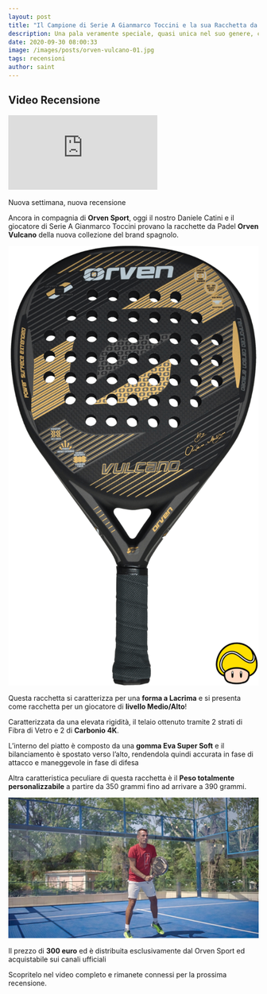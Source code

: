 ```yaml
---
layout: post
title: "Il Campione di Serie A Gianmarco Toccini e la sua Racchetta da Padel: Orven Vulcano"
description: Una pala veramente speciale, quasi unica nel suo genere, che permette la personalizzazione del peso in base alle esigenze del giocatore.
date: 2020-09-30 08:00:33
image: /images/posts/orven-vulcano-01.jpg
tags: recensioni
author: saint
---
```


## Video Recensione

<p><iframe src="https://www.youtube.com/embed/keJPpDmpenE" frameborder="0" allowfullscreen></iframe></p>

Nuova settimana, nuova recensione

Ancora in compagnia di **Orven Sport**, oggi il nostro Daniele Catini e il giocatore di Serie A Gianmarco Toccini provano la racchette da Padel **Orven Vulcano** della nuova collezione del brand spagnolo.

![Orven Sport Vulcano racchetta pala padel paddle consigli goccia carbonio 2020](/images/posts/orven-vulcano-fronte-padelup.png)

Questa racchetta si caratterizza per una **forma a Lacrima** e si presenta come racchetta per un giocatore di **livello Medio/Alto**!

Caratterizzata da una elevata rigidità, il telaio ottenuto tramite 2 strati di Fibra di Vetro e 2 di **Carbonio 4K**.

L’interno del piatto è composto da una **gomma Eva Super Soft** e il bilanciamento è spostato verso l’alto, rendendola quindi accurata in fase di attacco e maneggevole in fase di difesa 

Altra caratteristica peculiare di questa racchetta è il **Peso totalmente personalizzabile** a partire da 350 grammi fino ad arrivare a 390 grammi.

![Orven Sport Vulcano racchetta pala padel paddle consigli goccia carbonio 2020](/images/posts/orven-vulcano-02.jpg)

Il prezzo di **300 euro** ed è distribuita esclusivamente dal Orven Sport ed acquistabile sui canali ufficiali

Scopritelo nel video completo e rimanete connessi per la prossima recensione.